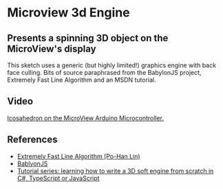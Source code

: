 # Microview 3d Engine

## Presents a spinning 3D object on the MicroView's display

This sketch uses a generic (but highly limited!) graphics engine with back face culling. Bits of source paraphrased from the BabylonJS project, Extremely Fast Line Algorithm and an MSDN tutorial. 

## Video
[Icosahedron on the MicroView Arduino Microcontroller.](https://www.youtube.com/watch?v=WqnNAHS42lc)

## References

- [Extremely Fast Line Algorithm (Po-Han Lin)](http://www.edepot.com)
- [BablyonJS](https://github.com/BabylonJS/Babylon.js)
- [Tutorial series: learning how to write a 3D soft engine from scratch in C#, TypeScript or JavaScript](https://www.davrous.com/2013/06/13/tutorial-series-learning-how-to-write-a-3d-soft-engine-from-scratch-in-c-typescript-or-javascript/)